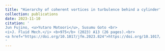 ```yaml
---
title: "Hierarchy of coherent vortices in turbulence behind a cylinder"
collection: publications
date: 2023-11-10
citation: '
Jun Fujino, <u>Yutaro Motoori</u>, Susumu Goto <br> 
<i>J. Fluid Mech.</i> <b>975</b> (2023) A13 (26 pages).<br>
<a href="https://doi.org/10.1017/jfm.2023.824">https://doi.org/10.1017/jfm.2023.824</a>
'
---
```

